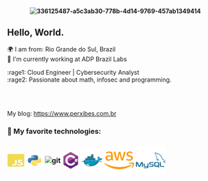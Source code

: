 <h4 align="center">
 

![336125487-a5c3ab30-778b-4d14-9769-457ab1349414](https://github.com/GabrielPrzybysz/GabrielPrzybysz/assets/45472156/622a9319-4f41-4ac0-8cee-2141be5db37c)




## Hello, World. 

 🌍 I am from: Rio Grande do Sul, Brazil
<br>🔭 I'm currently working at ADP Brazil Labs
 
:rage1:	 Cloud Engineer | Cybersecurity Analyst <br> :rage2: Passionate about math, infosec and programming. 
 
 <br>
 <br>
 
 My blog: https://www.perxibes.com.br

 <h3> 🖤 My favorite technologies: <h3>
 
  <div style="display: inline_block">
  <img align="center" alt="Js" height="30" width="40" src="https://raw.githubusercontent.com/devicons/devicon/master/icons/javascript/javascript-plain.svg">
   
  <img align="center" alt="Python" height="30" width="40" src="https://raw.githubusercontent.com/devicons/devicon/master/icons/python/python-original.svg">
   
  <img align="center" alt="git" height="30" width="40" src="https://cdn.jsdelivr.net/gh/devicons/devicon/icons/git/git-original.svg" />
   
  <img align="center" alt="git" height="40" width="40" src="https://raw.githubusercontent.com/devicons/devicon/2ae2a900d2f041da66e950e4d48052658d850630/icons/csharp/csharp-original.svg" />
   
  <img align="center" alt="git" height="50" width="50" src="https://raw.githubusercontent.com/devicons/devicon/2ae2a900d2f041da66e950e4d48052658d850630/icons/docker/docker-original.svg" />
   
  <img align="center" alt="git" height="70" width="70" src="https://raw.githubusercontent.com/devicons/devicon/2ae2a900d2f041da66e950e4d48052658d850630/icons/amazonwebservices/amazonwebservices-plain-wordmark.svg" />
   
  <img align="center" alt="git" height="70" width="70" src="https://raw.githubusercontent.com/devicons/devicon/2ae2a900d2f041da66e950e4d48052658d850630/icons/mysql/mysql-plain-wordmark.svg" />
</div>
  
